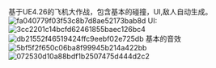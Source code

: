 基于UE4.26的飞机大作战，包含基本的碰撞，UI,敌人自动生成。
![fa040779f03f53c8b7d8ae52173bab8d](https://github.com/user-attachments/assets/182ea7ab-ba19-48ef-a710-34e0c66d562d)
UI:
![3cc2201c14bcfd62461855baec126bc4](https://github.com/user-attachments/assets/6920fd16-a439-409a-993f-135fc70d6d30)
![db21552f46519424ffc9eebf02e725db](https://github.com/user-attachments/assets/25277a23-c503-44d5-8e3f-d995b9ef36e3)
基本的音效
![5bf5f2f650c06ba8f99945b214a422bb](https://github.com/user-attachments/assets/e8e0a1e4-ed7b-457a-b43f-f87e173c6895)
![072530d10a88bdf1b2507475d444d2c2](https://github.com/user-attachments/assets/0a049728-f067-420e-97e9-c70c20187a0f)
